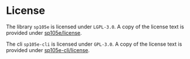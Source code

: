 # License

The library `sp105e` is licensed under `LGPL-3.0`. A copy of the
license text is provided under [sp105e/license](sp105e/license).

The cli `sp105e-cli` is licensed under `GPL-3.0`. A copy of the
license text is provided under [sp105e-cli/license](sp105e-cli/license).
